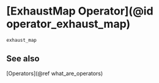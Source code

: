# [ExhaustMap Operator](@id operator_exhaust_map)

```@docs
exhaust_map
```

## See also

[Operators](@ref what_are_operators)
